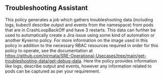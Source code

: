 ## Troubleshooting Assistant

This policy generates a job which gathers troubleshooting data (including logs, kubectl describe output and events from the namespace) from pods that are in CrashLoopBackOff and have 3 restarts. This data can further be used to automatically create a Jira issue using some kind of automation or another Kyverno policy. For more information on the image used in this policy in addition to the necessary RBAC resources required in order for this policy to operate, see the documentation at https://github.com/nirmata/SRE-Operational-Usecases/tree/main/get-troubleshooting-data/get-debug-data. Here the policy provides information like logs, describe output and events, however any information related to pods can be captured as per your requirement. 
